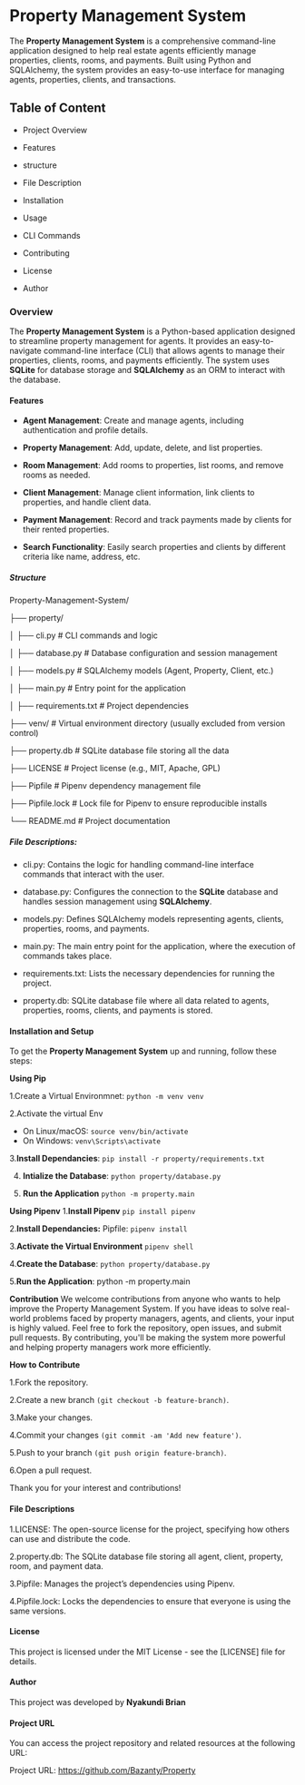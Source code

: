 # Property Management System
The **Property Management System** is a comprehensive command-line application designed to help real estate agents efficiently manage properties, clients, rooms, and payments. Built using Python and SQLAlchemy, the system provides an easy-to-use interface for managing agents, properties, clients, and transactions.

## Table of Content
* Project Overview

* Features

* structure

* File Description

* Installation

* Usage

* CLI Commands

* Contributing

* License

* Author


### **Overview**
The **Property Management System** is a Python-based application designed to streamline property management for agents. It provides an easy-to-navigate command-line interface (CLI) that allows agents to manage their properties, clients, rooms, and payments efficiently. The system uses **SQLite** for database storage and **SQLAlchemy** as an ORM to interact with the database.



#### **Features**
* **Agent Management**: Create and manage agents, including authentication and profile details.


* **Property Management**: Add, update, delete, and list properties.


* **Room Management**: Add rooms to properties, list rooms, and remove rooms as needed.


* **Client Management**: Manage client information, link clients to properties, and handle client data.


* **Payment Management**: Record and track payments made by clients for their rented properties.


* **Search Functionality**: Easily search properties and clients by different criteria like name, address, etc.




##### Structure
Property-Management-System/

├── property/

│   ├── cli.py            # CLI commands and logic

│   ├── database.py       # Database configuration and session management

│   ├── models.py         # SQLAlchemy models (Agent, Property, Client, etc.)

│   ├── main.py           # Entry point for the application

│   ├── requirements.txt  # Project dependencies

├── venv/                 # Virtual environment directory (usually excluded from version control)

├── property.db           # SQLite database file storing all the data

├── LICENSE               # Project license (e.g., MIT, Apache, GPL)

├── Pipfile               # Pipenv dependency management file

├── Pipfile.lock          # Lock file for Pipenv to ensure reproducible installs

└── README.md             # Project documentation



##### File Descriptions:
* cli.py: Contains the logic for handling command-line interface commands that interact with the user.

* database.py: Configures the connection to the **SQLite** database and handles session management using **SQLAlchemy**.

* models.py: Defines SQLAlchemy models representing agents, clients, properties, rooms, and payments.

* main.py: The main entry point for the application, where the execution of commands takes place.

* requirements.txt: Lists the necessary dependencies for running the project.

* property.db: SQLite database file where all data related to agents, properties, rooms, clients, and payments is stored.



 #### Installation and Setup
 To get the **Property Management System** up and running, follow these steps:

 

**Using Pip**

1.Create a Virtual Environmnet:
`python -m venv venv`

2.Activate the virtual Env
* On Linux/macOS:
`source venv/bin/activate`
* On Windows:
`venv\Scripts\activate`

3.**Install Dependancies**: 
`pip install -r property/requirements.txt`

4. **Intialize the Database**:
`python property/database.py`

5. **Run the Application** 
`python -m property.main`



**Using Pipenv**
1.**Install Pipenv**
`pip install pipenv`

2.**Install Dependancies:**
Pipfile:
`pipenv install`

3.**Activate the Virtual Environment**
`pipenv shell`

4.**Create the Database**:
`python property/database.py`

5.**Run the Application**:
python -m property.main 



   **Contribution**
We welcome contributions from anyone who wants to help improve the Property Management System. If you have ideas to solve real-world problems faced by property managers, agents, and clients, your input is highly valued.
Feel free to fork the repository, open issues, and submit pull requests. By contributing, you'll be making the system more powerful and helping property managers work more efficiently.



   **How to Contribute**
 
1.Fork the repository.

2.Create a new branch `(git checkout -b feature-branch)`.

3.Make your changes.

4.Commit your changes `(git commit -am 'Add new feature')`.

5.Push to your branch `(git push origin feature-branch)`.

6.Open a pull request.



Thank you for your interest and contributions!


#### File Descriptions
1.LICENSE: The open-source license for the project, specifying how others can use and distribute the code.

2.property.db: The SQLite database file storing all agent, client, property, room, and payment data.

3.Pipfile: Manages the project’s dependencies using Pipenv.

4.Pipfile.lock: Locks the dependencies to ensure that everyone is using the same versions.


#### License
This project is licensed under the MIT License - see the [LICENSE] file for details.


#### Author 
This project was developed by **Nyakundi Brian**


#### Project URL
You can access the project repository and related resources at the following URL:


Project URL: https://github.com/Bazanty/Property













